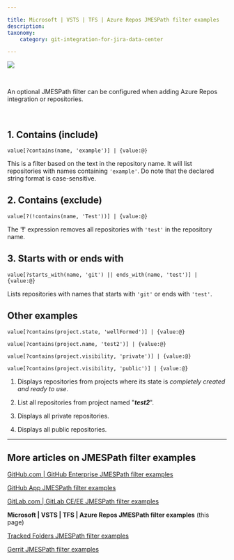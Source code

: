 ```yaml
---

title: Microsoft | VSTS | TFS | Azure Repos JMESPath filter examples
description:
taxonomy:
    category: git-integration-for-jira-data-center

---
```


![](/wp-content/uploads/azure2-logo.png)

<br>

An optional JMESPath filter can be configured when adding Azure Repos integration or repositories.

<br>

## 1\. Contains (include)

`value[?contains(name, 'example')] | {value:@}`

This is a filter based on the text in the repository name. It will list repositories with names containing `'example'`. Do note that the declared string format is case-sensitive.

## 2\. Contains (exclude)

`value[?(!contains(name, 'Test'))] | {value:@}`

The '**!**' expression removes all repositories with `'test'` in the repository name.

## 3\. Starts with or ends with

`value[?starts_with(name, 'git') || ends_with(name, 'test')] | {value:@}`

Lists repositories with names that starts with `'git'` or ends with `'test'`.

## Other examples

```
value[?contains(project.state, 'wellFormed')] | {value:@}

value[?contains(project.name, 'test2')] | {value:@}

value[?contains(project.visibility, 'private')] | {value:@}

value[?contains(project.visibility, 'public')] | {value:@}
```

1.  Displays repositories from projects where its state is _completely created and ready to use_.

2.  List all repositories from project named "_**test2**_".

3.  Displays all private repositories.

4.  Displays all public repositories.

<hr>

## More articles on JMESPath filter examples

[GitHub.com \| GitHub Enterprise JMESPath filter examples](/git-integration-for-jira-data-center/GitHub-GitHub-Enterprise-JMESPath-filter-examples-gij-self-managed)

[GitHub App JMESPath filter examples](/git-integration-for-jira-data-center/GitHub-App-JMESPath-filter-examples-gij-self-managed)

[GitLab.com \| GitLab CE/EE JMESPath filter examples](/git-integration-for-jira-data-center/GitLab-GitLab-CE-EE-JMESPath-filter-examples-gij-self-managed)

**Microsoft \| VSTS \| TFS \| Azure Repos JMESPath filter examples** (this page)

[Tracked Folders JMESPath filter examples](/git-integration-for-jira-data-center/Tracked-Folders-JMESPath-filter-examples-gij-self-managed)

[Gerrit JMESPath filter examples](/git-integration-for-jira-data-center/Gerrit-JMESPath-filter-examples-gij-self-managed)

